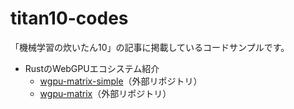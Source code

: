 # titan10-codes

「機械学習の炊いたん10」の記事に掲載しているコードサンプルです。

- RustのWebGPUエコシステム紹介
  - [wgpu-matrix-simple](https://github.com/emergent/wgpu-matrix-simple)（外部リポジトリ）
  - [wgpu-matrix](https://github.com/emergent/wgpu-matrix)（外部リポジトリ）

